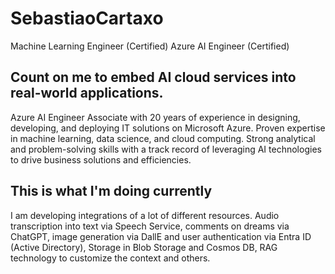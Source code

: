 # SebastiaoCartaxo
Machine Learning Engineer (Certified)
Azure AI Engineer (Certified)

## Count on me to embed AI cloud services into real-world applications.

Azure AI Engineer Associate with 20 years of experience in designing, developing, and deploying IT 
solutions on Microsoft Azure. Proven expertise in machine learning, data science, and cloud computing. 
Strong analytical and problem-solving skills with a track record of leveraging AI technologies to drive 
business solutions and efficiencies.

## This is what I'm doing currently

I am developing integrations of a lot of different resources. Audio transcription into text via 
Speech Service, comments on dreams via ChatGPT, image generation via DallE and user 
authentication via Entra ID (Active Directory), Storage in Blob Storage and Cosmos DB, RAG 
technology to customize the context and others.
